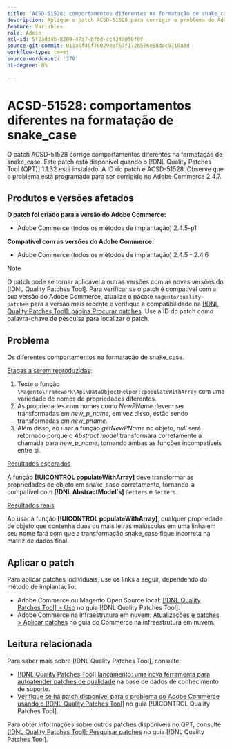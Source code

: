```yaml
---
title: 'ACSD-51528: comportamentos diferentes na formatação de snake_case'
description: Aplique o patch ACSD-51528 para corrigir o problema do Adobe Commerce em que há comportamentos diferentes na formatação de snake_case.
feature: Variables
role: Admin
exl-id: 5f2add4b-8209-47a7-bfbd-cc434a050f0f
source-git-commit: 011a6f46f76029eaf67f172b576e58dac9710a3d
workflow-type: tm+mt
source-wordcount: '378'
ht-degree: 0%

---
```


# ACSD-51528: comportamentos diferentes na formatação de snake_case

O patch ACSD-51528 corrige comportamentos diferentes na formatação de snake_case. Este patch está disponível quando o [!DNL Quality Patches Tool (QPT)] 1.1.32 está instalado. A ID do patch é ACSD-51528. Observe que o problema está programado para ser corrigido no Adobe Commerce 2.4.7.

## Produtos e versões afetados

**O patch foi criado para a versão do Adobe Commerce:**

* Adobe Commerce (todos os métodos de implantação) 2.4.5-p1

**Compatível com as versões do Adobe Commerce:**

* Adobe Commerce (todos os métodos de implantação) 2.4.5 - 2.4.6

>[!NOTE]
>
>O patch pode se tornar aplicável a outras versões com as novas versões do [!DNL Quality Patches Tool]. Para verificar se o patch é compatível com a sua versão do Adobe Commerce, atualize o pacote `magento/quality-patches` para a versão mais recente e verifique a compatibilidade na [[!DNL Quality Patches Tool]: página Procurar patches](https://experienceleague.adobe.com/tools/commerce-quality-patches/index.html). Use a ID do patch como palavra-chave de pesquisa para localizar o patch.

## Problema

Os diferentes comportamentos na formatação de snake_case.

<u>Etapas a serem reproduzidas</u>:

1. Teste a função `\Magento\Framework\Api\DataObjectHelper::populateWithArray` com uma variedade de nomes de propriedades diferentes.
1. As propriedades com nomes como *NewPName* devem ser transformadas em *new_p_name*, em vez disso, estão sendo transformadas em *new_pname*.
1. Além disso, ao usar a função *getNewPName* no objeto, *null* será retornado porque o *Abstract model* transformará corretamente a chamada para *new_p_name*, tornando ambas as funções incompatíveis entre si.

<u>Resultados esperados</u>

A função **[!UICONTROL populateWithArray]** deve transformar as propriedades de objeto em snake_case corretamente, tornando-a compatível com **[!DNL AbstractModel's]** `Getters` e `Setters`.

<u>Resultados reais</u>

Ao usar a função **[!UICONTROL populateWithArray]**, qualquer propriedade de objeto que contenha duas ou mais letras maiúsculas em uma linha em seu nome fará com que a transformação snake_case fique incorreta na matriz de dados final.

## Aplicar o patch

Para aplicar patches individuais, use os links a seguir, dependendo do método de implantação:

* Adobe Commerce ou Magento Open Source local: [[!DNL Quality Patches Tool] > Uso](/help/tools/quality-patches-tool/usage.md) no guia [!DNL Quality Patches Tool].
* Adobe Commerce na infraestrutura em nuvem: [Atualizações e patches > Aplicar patches](https://experienceleague.adobe.com/docs/commerce-cloud-service/user-guide/develop/upgrade/apply-patches.html) no guia do Commerce na infraestrutura em nuvem.

## Leitura relacionada

Para saber mais sobre [!DNL Quality Patches Tool], consulte:

* [[!DNL Quality Patches Tool] lançamento: uma nova ferramenta para autoatender patches de qualidade](https://experienceleague.adobe.com/en/docs/commerce-operations/tools/quality-patches-tool/quality-patches-tool-to-self-serve-quality-patches) na base de dados de conhecimento de suporte.
* [Verifique se há patch disponível para o problema do Adobe Commerce usando o  [!DNL Quality Patches Tool]](/help/tools/quality-patches-tool/patches-available-in-qpt/check-patch-for-magento-issue-with-magento-quality-patches.md) no guia [!UICONTROL Quality Patches Tool].


Para obter informações sobre outros patches disponíveis no QPT, consulte [[!DNL Quality Patches Tool]: Pesquisar patches](https://experienceleague.adobe.com/tools/commerce-quality-patches/index.html) no guia [!DNL Quality Patches Tool].
